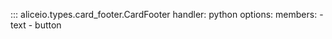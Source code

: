 ::: aliceio.types.card_footer.CardFooter
    handler: python
    options:
      members:
        - text
        - button
